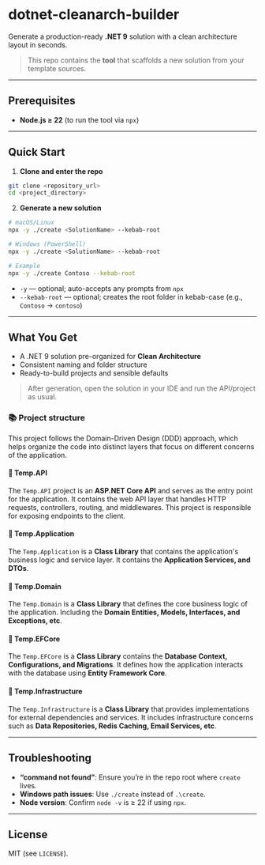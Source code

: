 # dotnet-cleanarch-builder

Generate a production-ready **.NET 9** solution with a clean architecture layout in seconds.

> This repo contains the **tool** that scaffolds a new solution from your template sources.

---

## Prerequisites

- **Node.js ≥ 22** (to run the tool via `npx`)

---

## Quick Start

1) **Clone and enter the repo**
```bash
git clone <repository_url>
cd <project_directory>
```

2) **Generate a new solution**
```bash
# macOS/Linux
npx -y ./create <SolutionName> --kebab-root

# Windows (PowerShell)
npx -y ./create <SolutionName> --kebab-root

# Example
npx -y ./create Contoso --kebab-root
```

- `-y` — optional; auto-accepts any prompts from `npx`  
- `--kebab-root` — optional; creates the root folder in kebab-case (e.g., `Contoso` → `contoso`)

---

## What You Get

- A .NET 9 solution pre-organized for **Clean Architecture**
- Consistent naming and folder structure
- Ready-to-build projects and sensible defaults

> After generation, open the solution in your IDE and run the API/project as usual.

### 📚 Project structure

This project follows the Domain-Driven Design (DDD) approach, which helps organize the code into distinct layers that focus on different concerns of the application.

#### 📔 Temp.API

The `Temp.API` project is an **ASP.NET Core API** and serves as the entry point for the application. It contains the web API layer that handles HTTP requests, controllers, routing, and middlewares. This project is responsible for exposing endpoints to the client.

#### 📕 Temp.Application

The `Temp.Application` is a **Class Library** that contains the application's business logic and service layer. It contains the **Application Services, and DTOs**.

#### 📗 Temp.Domain

The `Temp.Domain` is a **Class Library** that defines the core business logic of the application. Including the **Domain Entities, Models, Interfaces, and Exceptions, etc**.

#### 📘 Temp.EFCore

The `Temp.EFCore` is a **Class Library** contains the **Database Context, Configurations, and Migrations**. It defines how the application interacts with the database using **Entity Framework Core**.

#### 📙 Temp.Infrastructure

The `Temp.Infrastructure` is a **Class Library** that provides implementations for external dependencies and services. It includes infrastructure concerns such as **Data Repositories, Redis Caching, Email Services, etc**.

---

## Troubleshooting

- **“command not found”**: Ensure you’re in the repo root where `create` lives.  
- **Windows path issues**: Use `./create` instead of `.\create`.  
- **Node version**: Confirm `node -v` is ≥ 22 if using `npx`.

---

## License

MIT (see `LICENSE`).
